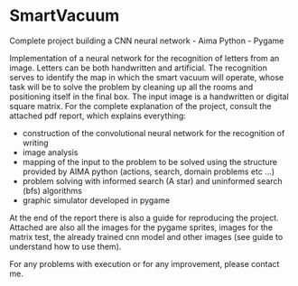 # SmartVacuum
Complete project building a CNN neural network - Aima Python - Pygame

Implementation of a neural network for the recognition of letters from an image. Letters can be both handwritten and artificial. The recognition serves to identify the map in which the smart vacuum will operate, whose task will be to solve the problem by cleaning up all the rooms and positioning itself in the final box. The input image is a handwritten or digital square matrix. For the complete explanation of the project, consult the attached pdf report, which explains everything:
- construction of the convolutional neural network for the recognition of writing
- image analysis
- mapping of the input to the problem to be solved using the structure provided by AIMA python (actions, search, domain problems etc ...)
- problem solving with informed search (A star) and uninformed search (bfs) algorithms
- graphic simulator developed in pygame

At the end of the report there is also a guide for reproducing the project. 
Attached are also all the images for the pygame sprites, images for the matrix test, the already trained cnn model and other images (see guide to understand how to use them).

For any problems with execution or for any improvement, please contact me.
